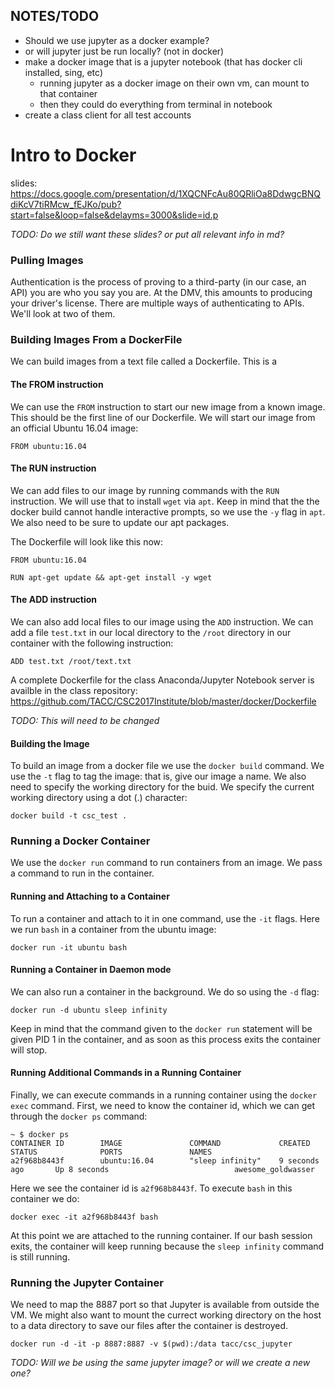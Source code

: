 ## NOTES/TODO
- Should we use jupyter as a docker example? 
- or will jupyter just be run locally? (not in docker)
- make a docker image that is a jupyter notebook (that has docker cli installed, sing, etc)
    - running jupyter as a docker image on their own vm, can mount to that container 
    - then they could do everything from terminal in notebook 
- create a class client for all test accounts


# Intro to Docker

slides: https://docs.google.com/presentation/d/1XQCNFcAu80QRliOa8DdwgcBNQdiKcV7tiRMcw_fEJKo/pub?start=false&loop=false&delayms=3000&slide=id.p

*TODO: Do we still want these slides? or put all relevant info in md?*

### Pulling Images
Authentication is the process of proving to a third-party (in our case, an API) you are who you say you are. At the DMV, this amounts to producing your driver's license. There are multiple ways of authenticating to APIs. We'll look at two of them.

### Building Images From a DockerFile
We can build images from a text file called a Dockerfile. This is a 

#### The FROM instruction
We can use the `FROM` instruction to start our new image from a known image. This should be the first line of our Dockerfile. We will start our image from an official Ubuntu 16.04 image:

```
FROM ubuntu:16.04 
```

#### The RUN instruction
We can add files to our image by running commands with the `RUN` instruction. We will use that to install `wget` via `apt`. Keep in mind that the the docker build cannot handle interactive prompts, so we use the `-y` flag in `apt`. We also need to be sure to update our apt packages.

The Dockerfile will look like this now:
```
FROM ubuntu:16.04

RUN apt-get update && apt-get install -y wget
```
 
#### The ADD instruction
We can also add local files to our image using the `ADD` instruction. We can add a file `test.txt` in our local directory to the `/root` directory in our container with the following instruction:

```
ADD test.txt /root/text.txt
```

A complete Dockerfile for the class Anaconda/Jupyter Notebook server is availble in the class repository:
https://github.com/TACC/CSC2017Institute/blob/master/docker/Dockerfile

*TODO: This will need to be changed*

#### Building the Image
To build an image from a docker file we use the `docker build` command. We use the `-t` flag to tag the image: that is, give our image a name. We also need to specify the working directory for the buid. We specify the current working directory using a dot (.) character:
```
docker build -t csc_test .
```

### Running a Docker Container
We use the `docker run` command to run containers from an image. We pass a command to run in the container.

#### Running and Attaching to a Container
To run a container and attach to it in one command, use the `-it` flags. Here we run `bash` in a container from the ubuntu image:
```
docker run -it ubuntu bash
```

#### Running a Container in Daemon mode
We can also run a container in the background. We do so using the `-d` flag:
```
docker run -d ubuntu sleep infinity
```
Keep in mind that the command given to the `docker run` statement will be given PID 1 in the container, and as soon as this process exits the container will stop.

#### Running Additional Commands in a Running Container
Finally, we can execute commands in a running container using the `docker exec` command. First, we need to know the container id, which we can get through the `docker ps` command:

```
~ $ docker ps
CONTAINER ID        IMAGE               COMMAND             CREATED             STATUS              PORTS               NAMES
a2f968b8443f        ubuntu:16.04        "sleep infinity"    9 seconds ago       Up 8 seconds                            awesome_goldwasser
```
Here we see the container id is `a2f968b8443f`. To execute `bash` in this container we do:
```
docker exec -it a2f968b8443f bash
```
At this point we are attached to the running container. If our bash session exits, the container will keep running because the `sleep infinity` command is still running.

### Running the Jupyter Container
We need to map the 8887 port so that Jupyter is available from outside the VM. We might also want to mount the currect working directory on the host to a data directory to save our files after the container is destroyed.

```
docker run -d -it -p 8887:8887 -v $(pwd):/data tacc/csc_jupyter
```

*TODO: Will we be using the same jupyter image? or will we create a new one?*

